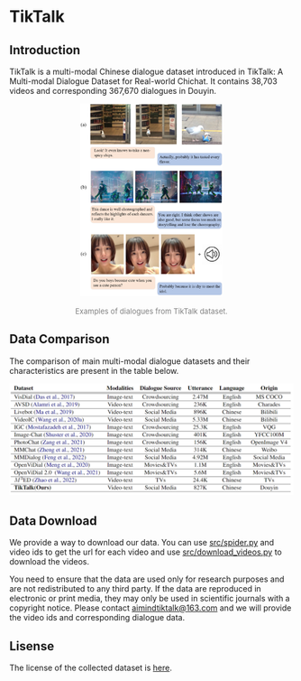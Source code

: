 

# TikTalk

## Introduction

TikTalk is a  multi-modal Chinese dialogue dataset introduced in TikTalk: A Multi-modal Dialogue Dataset for Real-world Chichat. It contains 38,703 videos and corresponding 367,670 dialogues in Douyin.

<p align="center">
<img src="figs/examples.PNG" alt="examples for tiktalk" width="50%"/>
</p>
<p align="center">
<font size=2 color="gray">Examples of dialogues from TikTalk dataset.</font>
</p>


## Data Comparison

The comparison of main multi-modal dialogue datasets and their characteristics are present in the table below.

<p align="center">
<img src="figs/comparison.PNG" alt="comparison"/>
</p>
<p align="center">
</p>


## Data Download

We provide a way to download our data. You can use [src/spider.py](./src/spider.py) and video ids to get the url for each video and use [src/download_videos.py](./src/download_videos.py) to download the videos.

You need to ensure that the data are used only for research purposes and are not redistributed to any third party. If the data are reproduced in electronic or print media, they may only be used in scientific journals with a copyright notice. Please contact aimindtiktalk@163.com and we will provide the video ids and corresponding dialogue data.

## Lisense

The license of the collected dataset is [here](./LICENSE).